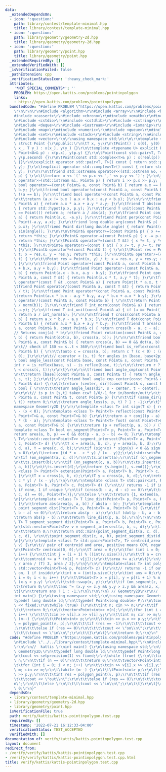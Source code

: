 ```yaml
---
data:
  _extendedDependsOn:
  - icon: ':question:'
    path: library/contest/template-minimal.hpp
    title: library/contest/template-minimal.hpp
  - icon: ':question:'
    path: library/geometry/geometry-2d.hpp
    title: library/geometry/geometry-2d.hpp
  - icon: ':question:'
    path: library/geometry/point.hpp
    title: library/geometry/point.hpp
  _extendedRequiredBy: []
  _extendedVerifiedWith: []
  _isVerificationFailed: false
  _pathExtension: cpp
  _verificationStatusIcon: ':heavy_check_mark:'
  attributes:
    '*NOT_SPECIAL_COMMENTS*': ''
    PROBLEM: https://open.kattis.com/problems/pointinpolygon
    links:
    - https://open.kattis.com/problems/pointinpolygon
  bundledCode: "#define PROBLEM \"https://open.kattis.com/problems/pointinpolygon\"\
    \r\n\r\n\r\n#include <algorithm>\r\n#include <array>\r\n#include <bitset>\r\n\
    #include <cassert>\r\n#include <chrono>\r\n#include <cmath>\r\n#include <complex>\r\
    \n#include <cstdio>\r\n#include <cstdlib>\r\n#include <cstring>\r\n#include <ctime>\r\
    \n#include <deque>\r\n#include <iostream>\r\n#include <iomanip>\r\n#include <list>\r\
    \n#include <map>\r\n#include <numeric>\r\n#include <queue>\r\n#include <random>\r\
    \n#include <set>\r\n#include <stack>\r\n#include <string>\r\n#include <unordered_map>\r\
    \n#include <vector>\r\n\r\nusing namespace std;\n\r\n\r\ntemplate <typename T>\
    \ struct Point {\r\npublic:\r\n\tT x, y;\r\n\tPoint() : x(0), y(0) {}\r\n\tPoint(T\
    \ x_, T y_) : x(x_), y(y_) {}\r\n\ttemplate <typename U> explicit Point(const\
    \ Point<U>& p) : x(p.x), y(p.y) {}\r\n\tPoint(const std::pair<T, T>& p) : x(p.first),\
    \ y(p.second) {}\r\n\tPoint(const std::complex<T>& p) : x(real(p)), y(imag(p))\
    \ {}\r\n\texplicit operator std::pair<T, T>() const { return std::pair<T, T>(x,\
    \ y); }\r\n\texplicit operator std::complex<T>() const { return std::complex<T>(x,\
    \ y); }\r\n\r\n\tfriend std::ostream& operator<<(std::ostream &o, const Point&\
    \ p) { \r\n\t\treturn o << '(' << p.x << ',' << p.y << ')'; }\r\n\tfriend std::istream&\
    \ operator>>(std::istream &i, Point& p) { return i >> p.x >> p.y; }\r\n\tfriend\
    \ bool operator==(const Point& a, const Point& b) { return a.x == b.x && a.y ==\
    \ b.y; }\r\n\tfriend bool operator!=(const Point& a, const Point& b) { return\
    \ !(a == b); }\r\n\tfriend bool operator<(const Point& a, const Point& b) { \r\
    \n\t\treturn (a.x != b.x ? a.x < b.x : a.y < b.y); }\r\n\r\n\tfriend T norm(const\
    \ Point& a) { return a.x * a.x + a.y * a.y; }\r\n\tfriend T abs(const Point& p)\
    \ { return std::hypot(p.x, p.y); }\r\n\tfriend T unit(const Point& a) { if (a\
    \ == Point()) return a; return a / abs(a); }\r\n\tfriend Point conj(const Point&\
    \ a) { return Point(a.x, -a.y); }\r\n\tfriend Point perp(const Point& a) { return\
    \ Point(-a.y, a.x); }\r\n\tfriend long double arg(const Point& p) { return atan2(p.y,\
    \ p.x); }\r\n\tfriend Point dir(long double angle) { return Point(cos(angle),\
    \ sin(angle)); }\r\n\r\n\tPoint& operator+=(const Point& p) { x += p.x, y += p.y;\
    \ return *this; }\r\n\tPoint& operator-=(const Point& p) { x -= p.x, y -= p.y;\
    \ return *this; }\r\n\tPoint& operator*=(const T &t) { x *= t, y *= t; return\
    \ *this; }\r\n\tPoint& operator/=(const T &t) { x /= t, y /= t; return *this;\
    \ }\r\n\tPoint& operator*=(const Point& t) { \r\n\t\tPoint res = Point(x, y) *\
    \ t; x = res.x, y = res.y; return *this; }\r\n\tPoint& operator/=(const Point&\
    \ t) { \r\n\t\tPoint res = Point(x, y) / t; x = res.x, y = res.y; return *this;\
    \ }\r\n\r\n\tfriend Point operator+(const Point& a, const Point& b) { return Point(a.x\
    \ + b.x, a.y + b.y); }\r\n\tfriend Point operator-(const Point& a, const Point&\
    \ b) { return Point(a.x - b.x, a.y - b.y); }\r\n\tfriend Point operator*(const\
    \ Point& a, const T &t) { return Point(a.x * t, a.y * t); }\r\n\tfriend Point\
    \ operator*(const T &t ,const Point& a) { return Point(t * a.x, t * a.y); }\r\n\
    \tfriend Point operator/(const Point& a, const T &t) { return Point(a.x / t, a.y\
    \ / t); }\r\n\tfriend Point operator*(const Point& a, const Point& b) { \r\n\t\
    \treturn Point(a.x * b.x - a.y * b.y, a.y * b.x + a.x * b.y); }\r\n\tfriend Point\
    \ operator/(const Point& a, const Point& b) { \r\n\t\treturn Point(a * conj(b)\
    \ / norm(b)); }\r\n\r\n\tfriend T int_norm(const Point& a) { return __gcd(a.x,\
    \ a.y); }\r\n\tfriend T int_unit(const Point& a) { if (a == Point()) return a;\
    \ return a / int_norm(a); }\r\n\r\n\tfriend T cross(const Point& a, const Point&\
    \ b) { return a.x * b.y - a.y * b.x; }\r\n\tfriend T dot(const Point& a, const\
    \ Point& b) { return a.x * b.x + a.y * b.y; }\r\n\tfriend T area(const Point&\
    \ a, const Point& b, const Point& c) { return cross(b - a, c - a); }\r\n\r\n\t\
    // Returns conj(a) * b\r\n\tfriend Point rotation(const Point& a, const Point&\
    \ b) { return Point(dot(a, b), cross(a, b)); }\r\n\r\n\tfriend bool same_dir(const\
    \ Point& a, const Point& b) { return cross(a, b) == 0 && dot(a, b) > 0; }\r\n\r\
    \n\t// check if 180 <= s..t < 360\r\n\tfriend bool is_reflex(const Point& a, const\
    \ Point& b) { \r\n\t\tauto c = cross(a, b); return c ? (c < 0) : (dot(a, b) <\
    \ 0); }\r\n\r\n\t// operator < (s, t) for angles in [base, base+2pi)\r\n\tfriend\
    \ bool angle_less(const Point& base, const Point& s, const Point& t) {\r\n\t\t\
    int r = is_reflex(base, s) - is_reflex(base, t);\r\n\t\treturn r ? (r < 0) : (0\
    \ < cross(s, t));\r\n\t}\r\n\r\n\tfriend bool angle_cmp(const Point& base) {\r\
    \n\t\treturn [base](const Point& s, const Point& t) { return angle_less(base,\
    \ s, t); };\r\n\t}\r\n\tfriend bool angle_cmp_center(const Point& center, const\
    \ Point& dir) {\r\n\t\treturn [center, dir](const Point& s, const Point& t) ->\
    \ bool { \r\n\t\t\treturn angle_less(dir, s - center, t - center); };\r\n\t}\r\
    \n\r\n\t// is p in [s,t] taken ccw? 1/0/-1 for in/border/out\r\n\tfriend int angle_between(const\
    \ Point& s, const Point& t, const Point& p) {\r\n\t\tif (same_dir(p, s) || same_dir(p,\
    \ t)) return 0;\r\n\t\treturn angle_less(s, p, t) ? 1 : -1;\r\n\t}\r\n};\n\r\n\
    namespace Geometry2D {\r\n\r\ntemplate <class T> int sign(T x) { return (x > 0)\
    \ - (x < 0); }\r\ntemplate <class T> Point<T> reflect(const Point<T>& p, const\
    \ Point<T>& a, const Point<T>& b) {\r\n\t\treturn a + conj((p - a) / (b - a))\
    \ * (b - a); }\r\ntemplate <class T> Point<T> foot( const Point<T>& p, const Point<T>&\
    \ a, const Point<T>& b) {\r\n\t\treturn (p + reflect(p, a, b)) / (T) 2; }\r\n\
    template <class T> bool on_segment(Point<T> p, Point<T> a, Point<T> b) {\r\n\t\
    return area(a, b, p) == 0 && dot(p - a, p - b) <= 0; }\r\n\r\ntemplate <class\
    \ T>\r\nstd::vector<Point<T>> segment_intersect(Point<T> a, Point<T> b, Point<T>\
    \ c, Point<T> d) {\r\n\tT x = area(a, b, c), y = area(a, b, d);\r\n\tT X = area(c,\
    \ d, a), Y = area(c, d, b);\r\n\tif (sign(x) * sign(y) < 0 && sign(X) * sign(Y)\
    \ < 0)\r\n\t\treturn {(d * x - c * y) / (x - y)};\r\n\tstd::set<Point<T>> s;\r\
    \n\tif (on_segment(a, c, d))\r\n\t\ts.insert(a);\r\n\tif (on_segment(b, c, d))\r\
    \n\t\ts.insert(b);\r\n\tif (on_segment(c, a, b))\r\n\t\ts.insert(c);\r\n\tif (on_segment(d,\
    \ a, b))\r\n\t\ts.insert(d);\r\n\treturn {s.begin(), s.end()};\r\n}\r\n\r\ntemplate\
    \ <class T> Point<T> extension(Point<T> a, Point<T> b, Point<T> c, Point<T> d)\
    \ {\r\n\tT x = cross(a, b, c);\r\n\tT y = cross(a, b, d);\r\n\treturn (d * x -\
    \ c * y) / (x - y);\r\n}\r\n\r\ntemplate <class T> std::pair<int, Point<T>> line_intersect(Point<T>\
    \ a, Point<T> b, Point<T> c, Point<T> d) {\r\n\t// returns -1 if infinitely, 0\
    \ if none, 1 if unique \r\n\tif (cross(b - a, d - c) == 0)\r\n\t\treturn {-(cross(a,\
    \ c, d) == 0), Point<T>()};\r\n\telse \r\n\t\treturn {1, extend(a, b, c, d)};\r\
    \n}\r\n\r\ntemplate <class T> T line_dist(Point<T> p, Point<T> a, Point<T> b)\
    \ {\r\n\treturn abs(area(p, a, b)) / abs(a - b); }\r\n\r\ntemplate <class T> T\
    \ point_segment_dist(Point<T> p, Point<T> a, Point<T> b) {\r\n\tif (dot(p - a,\
    \ b - a) <= 0)\r\n\t\treturn abs(p - a);\r\n\tif (dot(p - b, a - b) <= 0)\r\n\t\
    \treturn abs(p - b);\r\n\treturn line_dist(p, a, b);\r\n}\r\n\r\ntemplate <class\
    \ T> T segment_segment_dist(Point<T> a, Point<T> b, Point<T> c, Point<T> d) {\r\
    \n\tstd::vector<Point<T>> v = segment_intersect(a, b, c, d);\r\n\tif (!v.empty())\r\
    \n\t\treturn 0;\r\n\treturn std::min({point_segment_dist(a, c, d), point_segment_dist(b,\
    \ c, d), \r\n\t\tpoint_segment_dist(c, a, b), point_segment_dist(d, a, b)});\r\
    \n}\r\n\r\ntemplate <class T> std::pair<Point<T>, T> centroid_area(const std::vector<Point<T>>\
    \ v) {\r\n\t// pair of centroid and area, positive means CCW, negative means CW\r\
    \n\tPoint<T> centroid(0, 0);\r\n\tT area = 0;\r\n\tfor (int i = 0; i < (int)v.size();\
    \ i++) {\r\n\t\tint j = (i + 1) % ((int)v.size());\r\n\t\tT a = cross(v[i], v[j]);\r\
    \n\t\tcentroid += a * (v[i] + v[j]);\r\n\t\tarea += a;\r\n\t}\r\n\treturn {centroid\
    \ / area / (T) 3, area / 2};\r\n}\r\n\r\ntemplate<class T> int polygon_point(const\
    \ std::vector<Point<T>>& p, Point<T> z) {\r\n\t// returns -1 if outside, 0 if\
    \ on, 1 if inside\r\n\tint n = (int)p.size();\r\n\tint ans = 0;\r\n\tfor (int\
    \ i = 0; i < n; i++) {\r\n\t\tPoint<T> x = p[i], y = p[(i + 1) % n];\r\n\t\tif\
    \ (x.y > y.y) \r\n\t\t\tstd::swap(x, y);\r\n\t\tif (on_segment(z, x, y))\r\n\t\
    \t\treturn 0;\r\n\t\tans ^= (x.y <= z.y && y.y > z.y && area(z, x, y) > 0);\r\n\
    \t}\r\n\treturn ans ? 1 : -1;\r\n}\r\n\r\n} // Geometry2D\n\r\n//  kattis \r\n\
    int main() {\r\n\tusing namespace std;\r\n\tusing namespace Geometry2D;\r\n\t\
    typedef long double ld;\r\n\ttypedef Point<long double> P;\r\n\tcout << setprecision(1)\
    \ << fixed;\r\n\twhile (true) {\r\n\t\tint n; cin >> n;\r\n\t\tif (n == 0)\r\n\
    \t\t\treturn 0;\r\n\t\tvector<Point<int>> v(n);\r\n\t\tfor (int i = 0; i < n;\
    \ i++) \r\n\t\t\tcin >> v[i].x >> v[i].y;\r\n\t\tint m; cin >> m;\r\n\t\twhile\
    \ (m--) {\r\n\t\t\tPoint<int> p;\r\n\t\t\tcin >> p.x >> p.y;\r\n\t\t\tint res\
    \ = polygon_point(v, p);\r\n\t\t\tif (res == -1)\r\n\t\t\t\tcout << \"out\\n\"\
    ;\r\n\t\t\telse if (res == 0)\r\n\t\t\t\tcout << \"on\\n\";\r\n\t\t\telse \r\n\
    \t\t\t\tcout << \"in\\n\";\r\n\t\t}\r\n\t}\r\n\treturn 0;\r\n}\n"
  code: "#define PROBLEM \"https://open.kattis.com/problems/pointinpolygon\"\r\n\r\
    \n#include \"../../library/contest/template-minimal.hpp\"\r\n#include \"../../library/geometry/geometry-2d.hpp\"\
    \r\n\r\n//  kattis \r\nint main() {\r\n\tusing namespace std;\r\n\tusing namespace\
    \ Geometry2D;\r\n\ttypedef long double ld;\r\n\ttypedef Point<long double> P;\r\
    \n\tcout << setprecision(1) << fixed;\r\n\twhile (true) {\r\n\t\tint n; cin >>\
    \ n;\r\n\t\tif (n == 0)\r\n\t\t\treturn 0;\r\n\t\tvector<Point<int>> v(n);\r\n\
    \t\tfor (int i = 0; i < n; i++) \r\n\t\t\tcin >> v[i].x >> v[i].y;\r\n\t\tint\
    \ m; cin >> m;\r\n\t\twhile (m--) {\r\n\t\t\tPoint<int> p;\r\n\t\t\tcin >> p.x\
    \ >> p.y;\r\n\t\t\tint res = polygon_point(v, p);\r\n\t\t\tif (res == -1)\r\n\t\
    \t\t\tcout << \"out\\n\";\r\n\t\t\telse if (res == 0)\r\n\t\t\t\tcout << \"on\\\
    n\";\r\n\t\t\telse \r\n\t\t\t\tcout << \"in\\n\";\r\n\t\t}\r\n\t}\r\n\treturn\
    \ 0;\r\n}"
  dependsOn:
  - library/contest/template-minimal.hpp
  - library/geometry/geometry-2d.hpp
  - library/geometry/point.hpp
  isVerificationFile: true
  path: verify/kattis/kattis-pointinpolygon.test.cpp
  requiredBy: []
  timestamp: '2022-07-21 16:12:33-04:00'
  verificationStatus: TEST_ACCEPTED
  verifiedWith: []
documentation_of: verify/kattis/kattis-pointinpolygon.test.cpp
layout: document
redirect_from:
- /verify/verify/kattis/kattis-pointinpolygon.test.cpp
- /verify/verify/kattis/kattis-pointinpolygon.test.cpp.html
title: verify/kattis/kattis-pointinpolygon.test.cpp
---
```


